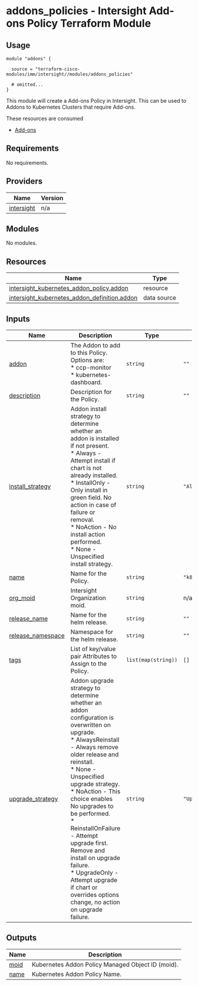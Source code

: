 # addons_policies - Intersight Add-ons Policy Terraform Module

## Usage

```hcl
module "addons" {

  source = "terraform-cisco-modules/imm/intersight//modules/addons_policies"

  # omitted...
}
```

This module will create a Add-ons Policy in Intersight.  This can be used to Addons to Kubernetes Clusters that require Add-ons.  

These resources are consumed

* [Add-ons](https://registry.terraform.io/providers/CiscoDevNet/intersight/latest/docs/resources/kubernetes_addon_policy)

<!-- BEGINNING OF PRE-COMMIT-TERRAFORM DOCS HOOK -->
## Requirements

No requirements.

## Providers

| Name | Version |
|------|---------|
| <a name="provider_intersight"></a> [intersight](#provider\_intersight) | n/a |

## Modules

No modules.

## Resources

| Name | Type |
|------|------|
| [intersight_kubernetes_addon_policy.addon](https://registry.terraform.io/providers/CiscoDevNet/intersight/latest/docs/resources/kubernetes_addon_policy) | resource |
| [intersight_kubernetes_addon_definition.addon](https://registry.terraform.io/providers/CiscoDevNet/intersight/latest/docs/data-sources/kubernetes_addon_definition) | data source |

## Inputs

| Name | Description | Type | Default | Required |
|------|-------------|------|---------|:--------:|
| <a name="input_addon"></a> [addon](#input\_addon) | The Addon to add to this Policy.  Options are:<br>* ccp-monitor<br>* kubernetes-dashboard. | `string` | `""` | no |
| <a name="input_description"></a> [description](#input\_description) | Description for the Policy. | `string` | `""` | no |
| <a name="input_install_strategy"></a> [install\_strategy](#input\_install\_strategy) | Addon install strategy to determine whether an addon is installed if not present.<br>* Always - Attempt install if chart is not already installed.<br>* InstallOnly - Only install in green field. No action in case of failure or removal.<br>* NoAction - No install action performed.<br>* None - Unspecified install strategy. | `string` | `"Always"` | no |
| <a name="input_name"></a> [name](#input\_name) | Name for the Policy. | `string` | `"k8s_addon"` | no |
| <a name="input_org_moid"></a> [org\_moid](#input\_org\_moid) | Intersight Organization moid. | `string` | n/a | yes |
| <a name="input_release_name"></a> [release\_name](#input\_release\_name) | Name for the helm release. | `string` | `""` | no |
| <a name="input_release_namespace"></a> [release\_namespace](#input\_release\_namespace) | Namespace for the helm release. | `string` | `""` | no |
| <a name="input_tags"></a> [tags](#input\_tags) | List of key/value pair Attributes to Assign to the Policy. | `list(map(string))` | `[]` | no |
| <a name="input_upgrade_strategy"></a> [upgrade\_strategy](#input\_upgrade\_strategy) | Addon upgrade strategy to determine whether an addon configuration is overwritten on upgrade.<br>* AlwaysReinstall - Always remove older release and reinstall.<br>* None - Unspecified upgrade strategy.<br>* NoAction - This choice enables No upgrades to be performed.<br>* ReinstallOnFailure - Attempt upgrade first. Remove and install on upgrade failure.<br>* UpgradeOnly - Attempt upgrade if chart or overrides options change, no action on upgrade failure. | `string` | `"UpgradeOnly"` | no |

## Outputs

| Name | Description |
|------|-------------|
| <a name="output_moid"></a> [moid](#output\_moid) | Kubernetes Addon Policy Managed Object ID (moid). |
| <a name="output_name"></a> [name](#output\_name) | Kubernetes Addon Policy Name. |
<!-- END OF PRE-COMMIT-TERRAFORM DOCS HOOK -->
